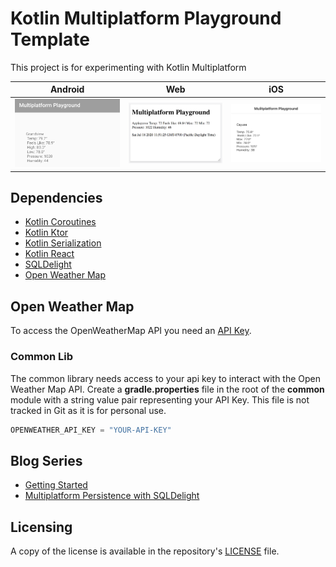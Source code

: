 # Kotlin Multiplatform Playground Template
This project is for experimenting with Kotlin Multiplatform

| Android       | Web           | iOS           | 
| ------------- | ------------- | ------------- |
| ![android](images/android.png)  | ![web](images/web.png)   | ![iOS](images/ios.png)   |

## Dependencies
 - [Kotlin Coroutines](https://kotlinlang.org/docs/reference/coroutines-overview.html)
 - [Kotlin Ktor](https://ktor.io/clients/index.html)
 - [Kotlin Serialization](https://github.com/Kotlin/kotlinx.serialization)
 - [Kotlin React](https://github.com/JetBrains/kotlin-wrappers/blob/master/kotlin-react/README.md)
 - [SQLDelight](https://cashapp.github.io/sqldelight/)
 - [Open Weather Map](https://openweathermap.org/)

 ## Open Weather Map
 To access the OpenWeatherMap API you need an [API Key](http://openweathermap.org/appid).

 ### Common Lib
 The common library needs access to your api key to interact with the Open Weather Map API. Create a **gradle.properties** file in the root of the **common** module with a string value pair representing your API Key.  This file is not tracked in Git as it is for personal use.

 ```groovy
 OPENWEATHER_API_KEY = "YOUR-API-KEY"
 ```

## Blog Series
 - [Getting Started](http://gh.jdoneill.com/2019/12/06/kotlin-mulitplatform/)
 - [Multiplatform Persistence with SQLDelight](http://gh.jdoneill.com/2020/06/28/sqldelight/)

## Licensing
A copy of the license is available in the repository's [LICENSE](LICENSE) file.
